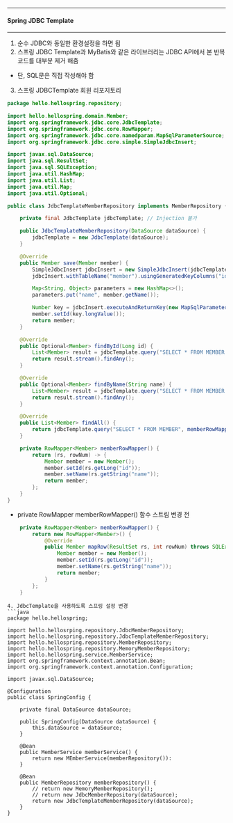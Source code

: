 -----
#### Spring JDBC Template
-----
1. 순수 JDBC와 동일한 환경설정을 하면 됨
2. 스프링 JDBC Template과 MyBatis와 같은 라이브러리는 JDBC API에서 본 반복 코드를 대부분 제거 해줌
  - 단, SQL문은 직접 작성해야 함

3. 스프링 JDBCTemplate 회원 리포지토리
```java
package hello.hellospring.repository;

import hello.hellospring.domain.Member;
import org.springframework.jdbc.core.JdbcTemplate;
import org.springframework.jdbc.core.RowMapper;
import org.springframework.jdbc.core.namedparam.MapSqlParameterSource;
import org.springframework.jdbc.core.simple.SimpleJdbcInsert;

import javax.sql.DataSource;
import java.sql.ResultSet;
import java.sql.SQLException;
import java.util.HashMap;
import java.util.List;
import java.util.Map;
import java.util.Optional;

public class JdbcTemplateMemberRepository implements MemberRepository {

    private final JdbcTemplate jdbcTemplate; // Injection 불가

    public JdbcTemplateMemberRepository(DataSource dataSource) {
        jdbcTemplate = new JdbcTemplate(dataSource);
    }

    @Override
    public Member save(Member member) {
        SimpleJdbcInsert jdbcInsert = new SimpleJdbcInsert(jdbcTemplate); // JDBC Template를 인자로 받아 생성
        jdbcInsert.withTableName("member").usingGeneratedKeyColumns("id"); // 테이블명과 PK(ID)로 INSERT문 생성

        Map<String, Object> parameters = new HashMap<>();
        parameters.put("name", member.getName());

        Number key = jdbcInsert.executeAndReturnKey(new MapSqlParameterSource(parameters));
        member.setId(key.longValue());
        return member;
    }

    @Override
    public Optional<Member> findById(Long id) {
        List<Member> result = jdbcTemplate.query("SELECT * FROM MEMBER WHERE ID = ?", memberRowMapper(), id);
        return result.stream().findAny();
    }

    @Override
    public Optional<Member> findByName(String name) {
        List<Member> result = jdbcTemplate.query("SELECT * FROM MEMBER WHERE NAME = ?", memberRowMapper(), name);
        return result.stream().findAny();
    }

    @Override
    public List<Member> findAll() {
        return jdbcTemplate.query("SELECT * FROM MEMBER", memberRowMapper());
    }

    private RowMapper<Member> memberRowMapper() {
        return (rs, rowNum) -> {
            Member member = new Member();
            member.setId(rs.getLong("id"));
            member.setName(rs.getString("name"));
            return member;
        };
    }
}
```

  - private RowMapper<Member> memberRowMapper() 함수 스트림 변경 전
```java
    private RowMapper<Member> memberRowMapper() {
        return new RowMapper<Member>() {
            @Override
            public Member mapRow(ResultSet rs, int rowNum) throws SQLException {
                Member member = new Member();
                member.setId(rs.getLong("id"));
                member.setName(rs.getString("name"));
                return member;
            }
        };
    }
```

```
4. JdbcTemplate을 사용하도록 스프링 설정 변경
```java
package hello.hellospring;

import hello.hellosrping.repository.JdbcMemberRepository;
import hello.hellospring.repository.JdbcTemplateMemberRepository;
import hello.hellospring.repository.MemberRepository;
import hello.hellospring.repository.MemoryMemberRepository;
import hello.hellospring.service.MemberService;
import org.springframework.context.annotation.Bean;
import org.springframework.context.annotation.Configuration;

import javax.sql.DataSource;

@Configuration
public class SpringConfig {

    private final DataSource dataSource;

    public SpringConfig(DataSource dataSource) {
        this.dataSource = dataSource;
    }

    @Bean
    public MemberService memberService() {
        return new MEmberService(memberRepository()):
    }

    @Bean
    public MemberRepository memberRepository() {
        // return new MemoryMemberRepository();
        // return new JdbcMemberRepository(dataSource);
        return new JdbcTemplateMemberRepository(dataSource);
    }
}
```
